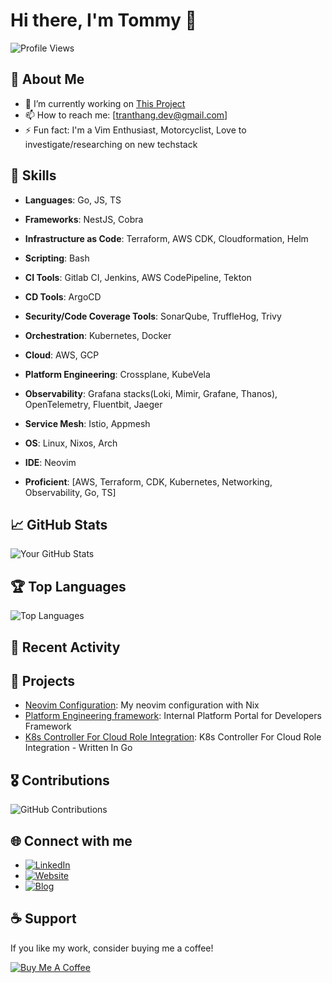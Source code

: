 # Hi there, I'm Tommy 👋

![Profile Views](https://komarev.com/ghpvc/?username=TranThang-2804&color=blue)

## 📌 About Me

- 🔭 I’m currently working on [This Project](https://github.com/TranThang-2804/k8s-pod-identity-controller)
- 📫 How to reach me: [tranthang.dev@gmail.com]
- ⚡ Fun fact: I'm a Vim Enthusiast, Motorcyclist, Love to investigate/researching on new techstack 

## 💼 Skills

- **Languages**: Go, JS, TS
- **Frameworks**: NestJS, Cobra
- **Infrastructure as Code**: Terraform, AWS CDK, Cloudformation, Helm
- **Scripting**: Bash
- **CI Tools**: Gitlab CI, Jenkins, AWS CodePipeline, Tekton
- **CD Tools**: ArgoCD
- **Security/Code Coverage Tools**: SonarQube, TruffleHog, Trivy
- **Orchestration**: Kubernetes, Docker
- **Cloud**: AWS, GCP
- **Platform Engineering**: Crossplane, KubeVela
- **Observability**: Grafana stacks(Loki, Mimir, Grafane, Thanos), OpenTelemetry, Fluentbit, Jaeger
- **Service Mesh**: Istio, Appmesh
- **OS**: Linux, Nixos, Arch
- **IDE**: Neovim

- **Proficient**: [AWS, Terraform, CDK, Kubernetes, Networking, Observability, Go, TS]

## 📈 GitHub Stats

![Your GitHub Stats](https://github-readme-stats.vercel.app/api?username=TranThang-2804&show_icons=true&theme=radical)

## 🏆 Top Languages

![Top Languages](https://github-readme-stats.vercel.app/api/top-langs/?username=TranThang-2804&layout=compact&theme=radical)

## 📝 Recent Activity

<!--START_SECTION:activity-->
<!--END_SECTION:activity-->

## 🚀 Projects

- [Neovim Configuration](https://github.com/TranThang-2804/dotfiles): My neovim configuration with Nix
- [Platform Engineering framework](https://github.com/TranThang-2804/crossplane-framework): Internal Platform Portal for Developers Framework
- [K8s Controller For Cloud Role Integration](https://github.com/TranThang-2804/k8s-pod-identity-controller): K8s Controller For Cloud Role Integration - Written In Go

## 🎖 Contributions

![GitHub Contributions](https://github-readme-streak-stats.herokuapp.com/?user=TranThang-2804&theme=radical)

## 🌐 Connect with me

- [![LinkedIn](https://img.shields.io/badge/LinkedIn-%230077B5.svg?&style=for-the-badge&logo=linkedin&logoColor=white)](https://www.linkedin.com/in/tranthangportfolio/)
- [![Website](https://img.shields.io/badge/Website-%233b5998.svg?&style=for-the-badge&logo=google-chrome&logoColor=white)](https://tommytran.me)
- [![Blog](https://img.shields.io/badge/Website-%233b5998.svg?&style=for-the-badge&logo=google-chrome&logoColor=white)](https://blog.tommytran.me)

## ☕ Support

If you like my work, consider buying me a coffee!

[![Buy Me A Coffee](https://img.shields.io/badge/-Buy%20Me%20A%20Coffee-orange?style=flat&logo=buy-me-a-coffee)](https://buymeacoffee.com/imtommy)
